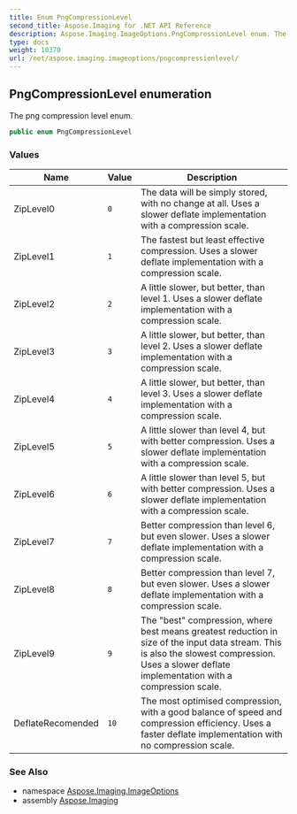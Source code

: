 ```yaml
---
title: Enum PngCompressionLevel
second_title: Aspose.Imaging for .NET API Reference
description: Aspose.Imaging.ImageOptions.PngCompressionLevel enum. The png compression level enum
type: docs
weight: 10370
url: /net/aspose.imaging.imageoptions/pngcompressionlevel/
---
```

## PngCompressionLevel enumeration

The png compression level enum.

```csharp
public enum PngCompressionLevel
```

### Values

| Name | Value | Description |
| --- | --- | --- |
| ZipLevel0 | `0` | The data will be simply stored, with no change at all. Uses a slower deflate implementation with a compression scale. |
| ZipLevel1 | `1` | The fastest but least effective compression. Uses a slower deflate implementation with a compression scale. |
| ZipLevel2 | `2` | A little slower, but better, than level 1. Uses a slower deflate implementation with a compression scale. |
| ZipLevel3 | `3` | A little slower, but better, than level 2. Uses a slower deflate implementation with a compression scale. |
| ZipLevel4 | `4` | A little slower, but better, than level 3. Uses a slower deflate implementation with a compression scale. |
| ZipLevel5 | `5` | A little slower than level 4, but with better compression. Uses a slower deflate implementation with a compression scale. |
| ZipLevel6 | `6` | A little slower than level 5, but with better compression. Uses a slower deflate implementation with a compression scale. |
| ZipLevel7 | `7` | Better compression than level 6, but even slower. Uses a slower deflate implementation with a compression scale. |
| ZipLevel8 | `8` | Better compression than level 7, but even slower. Uses a slower deflate implementation with a compression scale. |
| ZipLevel9 | `9` | The "best" compression, where best means greatest reduction in size of the input data stream. This is also the slowest compression. Uses a slower deflate implementation with a compression scale. |
| DeflateRecomended | `10` | The most optimised compression, with a good balance of speed and compression efficiency. Uses a faster deflate implementation with no compression scale. |

### See Also

* namespace [Aspose.Imaging.ImageOptions](../../aspose.imaging.imageoptions/)
* assembly [Aspose.Imaging](../../)


